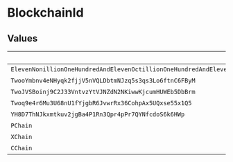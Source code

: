 # BlockchainId


## Values

| Name                                                                                                                                                                                                                                                                                                  | Value                                                                                                                                                                                                                                                                                                 |
| ----------------------------------------------------------------------------------------------------------------------------------------------------------------------------------------------------------------------------------------------------------------------------------------------------- | ----------------------------------------------------------------------------------------------------------------------------------------------------------------------------------------------------------------------------------------------------------------------------------------------------- |
| `ElevenNonillionOneHundredAndElevenOctillionOneHundredAndElevenSeptillionOneHundredAndElevenSextillionOneHundredAndElevenQuintillionOneHundredAndElevenQuadrillionOneHundredAndElevenTrillionOneHundredAndElevenBillionOneHundredAndElevenMillionOneHundredAndElevenThousandOneHundredAndElevenLpoYY` | 11111111111111111111111111111111LpoYY                                                                                                                                                                                                                                                                 |
| `TwooYmbnv4eNHyqk2fjjV5nVQLDbtmNJzq5s3qs3Lo6ftnC6FByM`                                                                                                                                                                                                                                                | 2oYMBNV4eNHyqk2fjjV5nVQLDbtmNJzq5s3qs3Lo6ftnC6FByM                                                                                                                                                                                                                                                    |
| `TwoJVSBoinj9C2J33VntvzYtVJNZdN2NKiwwKjcumHUWEb5DbBrm`                                                                                                                                                                                                                                                | 2JVSBoinj9C2J33VntvzYtVJNZdN2NKiwwKjcumHUWEb5DbBrm                                                                                                                                                                                                                                                    |
| `Twoq9e4r6Mu3U68nU1fYjgbR6JvwrRx36CohpAx5UQxse55x1Q5`                                                                                                                                                                                                                                                 | 2q9e4r6Mu3U68nU1fYjgbR6JvwrRx36CohpAX5UQxse55x1Q5                                                                                                                                                                                                                                                     |
| `YH8D7ThNJkxmtkuv2jgBa4P1Rn3Qpr4pPr7QYNfcdoS6k6HWp`                                                                                                                                                                                                                                                   | yH8D7ThNJkxmtkuv2jgBa4P1Rn3Qpr4pPr7QYNfcdoS6k6HWp                                                                                                                                                                                                                                                     |
| `PChain`                                                                                                                                                                                                                                                                                              | p-chain                                                                                                                                                                                                                                                                                               |
| `XChain`                                                                                                                                                                                                                                                                                              | x-chain                                                                                                                                                                                                                                                                                               |
| `CChain`                                                                                                                                                                                                                                                                                              | c-chain                                                                                                                                                                                                                                                                                               |